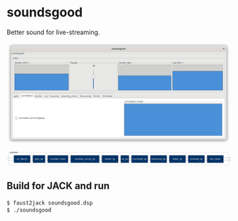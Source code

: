 # soundsgood

Better sound for live-streaming.

![soundsgood on Gnome desktop](/img/soundsgood-gui.png "soundsgood on Gnome desktop")

![DSP signal flow](/img/soundsgood-process.png "DSP signal flow")


## Build for JACK and run

```
$ faust2jack soundsgood.dsp
$ ./soundsgood
```
